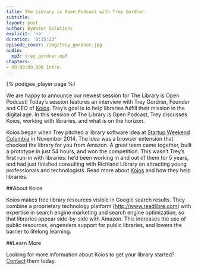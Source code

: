 ```yaml
---
title: The Library is Open Podcast with Trey Gordner
subtitle:
layout: post
author: ByWater Solutions
explicit: 'no'
duration: '0:15:23'
episode_cover: /img/trey_gordner.jpg
audio:
  mp3: trey_gordner.mp3
chapters:
- 00:00:00.000 Intro.
---
```


{% podigee_player page %}

We are happy to announce our newest session for The Library is Open Podcast! Today’s session features an interview with Trey Gordner, Founder and CEO of [Koios](https://www.koios.co/). Trey’s goal is to help libraries fulfill their mission in the digital age. In this session of The Library is Open Podcast, Trey discusses Koios, working with libraries, and what is on the horizon.

Koios began when Trey pitched a library software idea at [Startup Weekend Columbia](http://www.koios.co/blog/2015/7/13/koios-formerly-bibliotech-at-columbia-startup-weekend) in November 2014. The idea was a browser extension that checked the library for you from Amazon. A great team came together, built a prototype in just 54 hours, and won the competition. This wasn’t Trey’s first run-in with libraries: he’d been working in and out of them for 5 years, and had just finished consulting with Richland Library on attracting young professionals and technologists. Read more about [Koios](https://www.koios.co/our-history/) and how they help libraries.

##About Koios

Koios makes free library resources visible in Google search results. They combine a proprietary technology platform (http://www.readlibre.com) with expertise in search engine marketing and search engine optimization, so that libraries appear side-by-side with Amazon. This increases the use of public resources, engenders support for public libraries, and lowers the barrier to lifelong learning.

##Learn More

Looking for more information about Koios to get your library started? [Contact](https://www.koios.co/contact-us/) them today.
